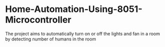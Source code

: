 # Home-Automation-Using-8051-Microcontroller
 The project aims to automatically turn on or off the lights and fan in a room by detecting number of humans in the room

